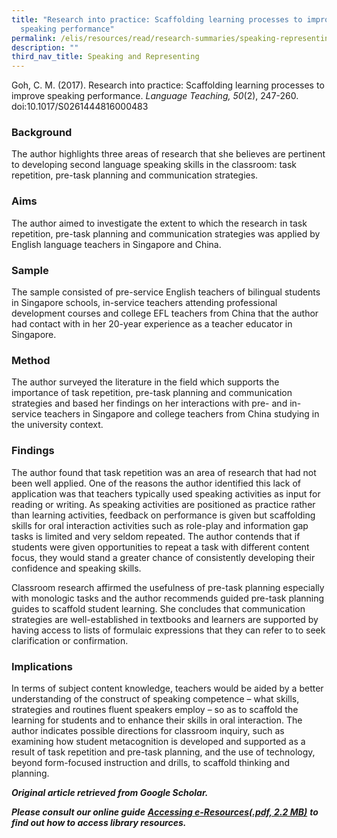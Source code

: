 ```yaml
---
title: "Research into practice: Scaffolding learning processes to improve
  speaking performance"
permalink: /elis/resources/read/research-summaries/speaking-representing/scaffolding-learning-improve-speaking/
description: ""
third_nav_title: Speaking and Representing
---
```

Goh, C. M. (2017). Research into practice: Scaffolding learning processes to improve speaking performance. _Language Teaching, 50_(2), 247-260. doi:10.1017/S0261444816000483

### Background

The author highlights three areas of research that she believes are pertinent to developing second language speaking skills in the classroom: task repetition, pre-task planning and communication strategies.

### Aims

The author aimed to investigate the extent to which the research in task repetition, pre-task planning and communication strategies was applied by English language teachers in Singapore and China.

### Sample

The sample consisted of pre-service English teachers of bilingual students in Singapore schools, in-service teachers attending professional development courses and college EFL teachers from China that the author had contact with in her 20-year experience as a teacher educator in Singapore.

### Method

The author surveyed the literature in the field which supports the importance of task repetition, pre-task planning and communication strategies and based her findings on her interactions with pre- and in-service teachers in Singapore and college teachers from China studying in the university context.

### Findings

The author found that task repetition was an area of research that had not been well applied. One of the reasons the author identified this lack of application was that teachers typically used speaking activities as input for reading or writing. As speaking activities are positioned as practice rather than learning activities, feedback on performance is given but scaffolding skills for oral interaction activities such as role-play and information gap tasks is limited and very seldom repeated. The author contends that if students were given opportunities to repeat a task with different content focus, they would stand a greater chance of consistently developing their confidence and speaking skills.

Classroom research affirmed the usefulness of pre-task planning especially with monologic tasks and the author recommends guided pre-task planning guides to scaffold student learning. She concludes that communication strategies are well-established in textbooks and learners are supported by having access to lists of formulaic expressions that they can refer to to seek clarification or confirmation.

### Implications

In terms of subject content knowledge, teachers would be aided by a better understanding of the construct of speaking competence – what skills, strategies and routines fluent speakers employ – so as to scaffold the learning for students and to enhance their skills in oral interaction. The author indicates possible directions for classroom inquiry, such as examining how student metacognition is developed and supported as a result of task repetition and pre-task planning, and the use of technology, beyond form-focused instruction and drills, to scaffold thinking and planning.

_**Original article retrieved from Google Scholar.**_  

_**Please consult our online guide**_ **_[Accessing e-Resources(.pdf, 2.2 MB)](https://academyofsingaporeteachers-moe-edu-sg-admin.cwp.sg/elis/resources/read/research-summaries/speaking-and-representing/18e45074-6b1b-4ac7-811f-1a8da16c4f81 "Accessing e-Resources")_** _**to find out how to access library resources.**_